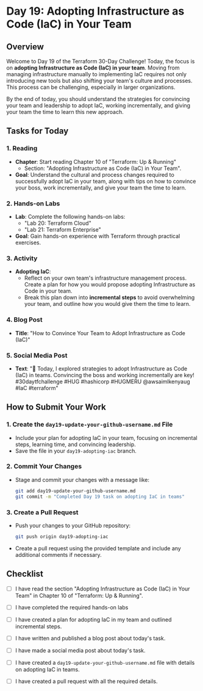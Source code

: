 # Day 19: Adopting Infrastructure as Code (IaC) in Your Team

## Overview

Welcome to Day 19 of the Terraform 30-Day Challenge! Today, the focus is on **adopting Infrastructure as Code (IaC) in your team**. Moving from managing infrastructure manually to implementing IaC requires not only introducing new tools but also shifting your team's culture and processes. This process can be challenging, especially in larger organizations.

By the end of today, you should understand the strategies for convincing your team and leadership to adopt IaC, working incrementally, and giving your team the time to learn this new approach.

## Tasks for Today

### 1. **Reading**
   - **Chapter**: Start reading Chapter 10 of "Terraform: Up & Running"
     - Section: "Adopting Infrastructure as Code (IaC) in Your Team".
   - **Goal**: Understand the cultural and process changes required to successfully adopt IaC in your team, along with tips on how to convince your boss, work incrementally, and give your team the time to learn.

### 2. **Hands-on Labs**
   - **Lab**: Complete the following hands-on labs:
     - "Lab 20: Terraform Cloud"
     - "Lab 21: Terraform Enterprise"
   - **Goal**: Gain hands-on experience with Terraform through practical exercises.
### 3. **Activity**
   - **Adopting IaC**:
     - Reflect on your own team's infrastructure management process. Create a plan for how you would propose adopting Infrastructure as Code in your team.
     - Break this plan down into **incremental steps** to avoid overwhelming your team, and outline how you would give them the time to learn.

### 4. **Blog Post**
   - **Title**: "How to Convince Your Team to Adopt Infrastructure as Code (IaC)"

### 5. **Social Media Post**
   - **Text**: "🚀 Today, I explored strategies to adopt Infrastructure as Code (IaC) in teams. Convincing the boss and working incrementally are key! #30daytfchallenge #HUG #hashicorp #HUGMERU @awsaimlkenyaug #IaC #terraform"

## How to Submit Your Work

### 1. **Create the `day19-update-your-github-username.md` File**
   - Include your plan for adopting IaC in your team, focusing on incremental steps, learning time, and convincing leadership.
   - Save the file in your `day19-adopting-iac` branch.

### 2. **Commit Your Changes**
   - Stage and commit your changes with a message like:
     ```bash
     git add day19-update-your-github-username.md
     git commit -m "Completed Day 19 task on adopting IaC in teams"
     ```

### 3. **Create a Pull Request**
   - Push your changes to your GitHub repository:
     ```bash
     git push origin day19-adopting-iac
     ```
   - Create a pull request using the provided template and include any additional comments if necessary.

## Checklist

- [ ] I have read the section "Adopting Infrastructure as Code (IaC) in Your Team" in Chapter 10 of "Terraform: Up & Running".
- [ ] I have completed the required hands-on labs
- [ ] I have created a plan for adopting IaC in my team and outlined incremental steps.
- [ ] I have written and published a blog post about today's task.
- [ ] I have made a social media post about today's task.
- [ ] I have created a `day19-update-your-github-username.md` file with details on adopting IaC in teams.
- [ ] I have created a pull request with all the required details.




